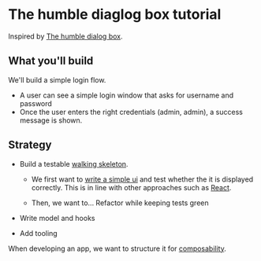 # The humble diaglog box tutorial

Inspired by [The humble dialog box](https://www.martinfowler.com/eaaDev/uiArchs.html).

## What you'll build

We'll build a simple login flow.

* A user can see a simple login window that asks for username and password
* Once the user enters the right credentials (admin, admin),  a success message is shown.

## Strategy

* Build a testable [walking skeleton](https://www.forbes.com/sites/forbestechcouncil/2020/01/02/using-a-walking-skeleton-to-reduce-risk-in-software-innovation/).

  * We first want to [write a simple ui](/docs/examples/humble/view.md) and test whether the it is displayed correctly. This is in line with other approaches such as [React](https://react.dev/learn/thinking-in-react).

  * Then, we want to... Refactor while keeping tests green

* Write model and hooks

* Add tooling

When developing an app, we want to structure it for [composability](/docs/why/folders.md).
